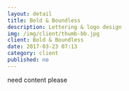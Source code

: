 ```yaml
---
layout: detail
title: Bold & Boundless
description: Lettering & logo design
img: /img/client/thumb-bb.jpg
client: Bold & Boundless
date: 2017-03-23 07:13
category: client
published: no
---
```

need content please